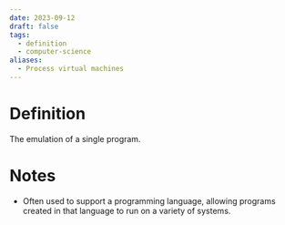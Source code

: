 ```yaml
---
date: 2023-09-12
draft: false
tags:
  - definition
  - computer-science
aliases:
  - Process virtual machines
---
```

# Definition

The emulation of a single program.

# Notes

- Often used to support a programming language, allowing programs created in that language to run on a variety of systems.